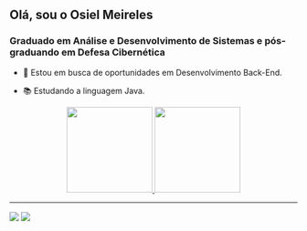 ## Olá, sou o Osiel Meireles
### Graduado em Análise e Desenvolvimento de Sistemas e pós-graduando em Defesa Cibernética

- 🔭 Estou em busca de oportunidades em Desenvolvimento Back-End.

- 📚 Estudando a linguagem Java.

<div align="center">
  <a href="https://github.com/Osiel-Meireles">
  <img height="150em" src="https://github-readme-stats.vercel.app/api?username=Osiel-Meireles&show_icons=true&theme=graywhite&include_all_commits=true&count_private=true"/>
  <img height="150em" src="https://github-readme-stats.vercel.app/api/top-langs/?username=Osiel-Meireles&layout=compact&langs_count=7&theme=graywhite"/>
</div>


---

 <a href = "mailto:contato.osielmeireles@gmail.com"><img align="center" src="https://img.shields.io/badge/-Gmail-%23333?style=for-the-badge&logo=gmail&logoColor=white" target="_blank"></a>
  <a href="https://www.linkedin.com/in/osiel-meireles/" target="_blank"><img align="center" src="https://img.shields.io/badge/-LinkedIn-%230077B5?style=for-the-badge&logo=linkedin&logoColor=white" target="_blank"></a> 
